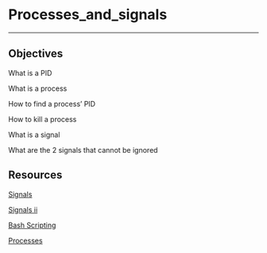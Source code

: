 # Processes_and_signals
---------------------------
## Objectives

	
 What is a PID
   
 What is a process
   
 How to find a process’ PID
   
 How to kill a process
   
 What is a signal
   
 What are the 2 signals that cannot be ignored


## Resources

[Signals](https://www.computerhope.com/unix/signals.htm)

[Signals ii](https://www.thegeekstuff.com/2012/03/linux-signals-fundamentals/)

[Bash Scripting](https://www.thegeekstuff.com/category/bash-2/)

[Processes](https://www.thegeekstuff.com/2012/03/linux-processes-environment/)

